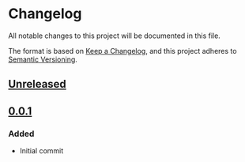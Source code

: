 # Changelog

All notable changes to this project will be documented in this file.

The format is based on [Keep a Changelog](https://keepachangelog.com/en/1.0.0/),
and this project adheres to [Semantic Versioning](https://semver.org/spec/v2.0.0.html).

## [Unreleased]

## [0.0.1]

### Added

- Initial commit

[Unreleased]: https://github.com/MetaMask/snap-insitutional-wallet/compare/v0.0.1...HEAD
[0.0.1]: https://github.com/MetaMask/snap-insitutional-wallet/releases/tag/v0.0.1
